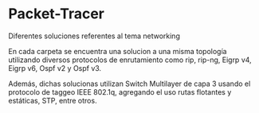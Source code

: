 # Packet-Tracer

Diferentes soluciones referentes al tema networking

En cada carpeta se encuentra una solucion a una misma topología utilizando diversos protocolos de enrutamiento
como rip, rip-ng, Eigrp v4, Eigrp v6, Ospf v2 y Ospf v3.

Además, dichas solucionas utilizan Switch Multilayer de capa 3 usando el protocolo de taggeo 
IEEE 802.1q, agregando el uso rutas flotantes y estáticas, STP, entre otros.
